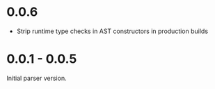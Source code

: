 # 0.0.6

- Strip runtime type checks in AST constructors in production builds

# 0.0.1 - 0.0.5

Initial parser version.
